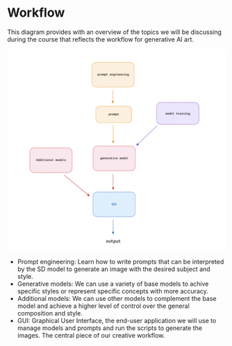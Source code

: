 # Workflow

This diagram provides with an overview of the topics we will be discussing during the course that reflects the workflow for generative AI art.

<img src="../assets/lecture/generative models workflow.png" width="900px">

- Prompt engineering: Learn how to write prompts that can be interpreted by the SD model to generate an image with the desired subject and style.
- Generative models: We can use a variety of base models to achive specific styles or represent specific concepts with more accuracy.
- Additional models: We can use other models to complement the base model and achieve a higher level of control over the general composition and style.
- GUI: Graphical User Interface, the end-user application we will use to manage models and prompts and run the scripts to generate the images. The central piece of our creative workflow.
